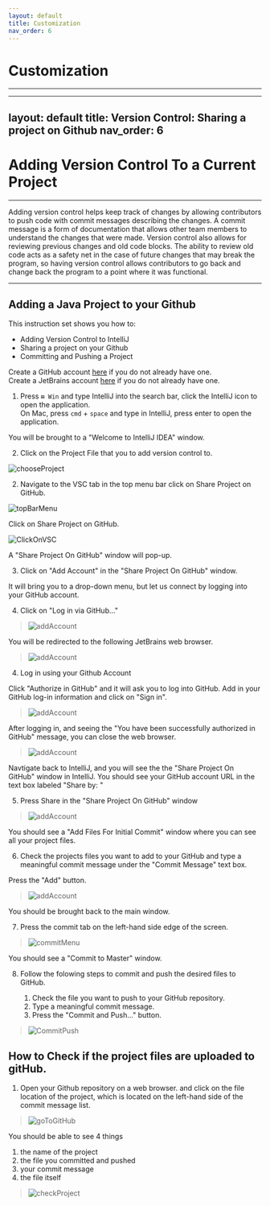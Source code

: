 ```yaml
---
layout: default
title: Customization
nav_order: 6
---
```


# Customization
<!-- {: .no_toc }
 -->
<!-- ## Table of contents
{: .no_toc .text-delta }

1. TOC
{:toc} -->

---

---
layout: default
title: Version Control: Sharing a project on Github
nav_order: 6
---

# Adding Version Control To a Current Project

<!-- {: .no_toc } -->

---
Adding version control helps keep track of changes by allowing contributors to push code with commit messages describing the changes. A commit message is a form of documentation that allows other team members to understand the changes that were made. Version control also allows for reviewing previous changes and old code blocks. The ability to review old code acts as a safety net in the case of future changes that may break the program, so having version control allows contributors to go back and change back the program to a point where it was functional. 


<!-- ## Table of contents
{: .no_toc .text-delta }

1. TOC
{:toc} -->

---
## Adding a Java Project to your Github 
This instruction set shows you how to:
- Adding Version Control to IntelliJ
- Sharing a project on your Github
- Committing and Pushing a Project 

Create a GitHub account [here](https://github.com/join) if you do not already have one.   
Create a JetBrains account [here](https://account.jetbrains.com/login) if you do not already have one.   




1. Press <code>⊞ Win</code> and type IntelliJ into the search bar, click the IntelliJ icon to open the application.  
 On Mac, press <code>cmd</code> + <code>space</code> and type in IntelliJ, press enter to open the application.


You will be brought to a "Welcome to IntelliJ IDEA" window.

2. Click on the  Project File that you to add version control to. 

![chooseProject](../assets/images/VSC-images/VSC_2.png)


2. Navigate to the VSC tab in the top menu bar click on Share Project on GitHub. 


![topBarMenu](../assets/images/VSC-images/VSC_4.png)

Click on Share Project on GitHub.  

![ClickOnVSC](../assets/images/VSC-images/VSC_5.png)

A "Share Project On GitHub" window will pop-up.

3. Click on "Add Account" in the "Share Project On GitHub" window.

It will bring you to a drop-down menu, but let us connect by logging into your GitHub account.   

4. Click on "Log in via GitHub..."

>![addAccount](../assets/images/VSC-images/VSC_7.png)


You will be redirected to the following JetBrains web browser.

>![addAccount](../assets/images/VSC-images/VSC_15.png)

4. Log in using your Github Account

Click "Authorize in GitHub" and it will ask you to log into GitHub.
Add in your GitHub log-in information and click on "Sign in".  


>![addAccount](../assets/images/VSC-images/VSC_8.png)

  
After logging in, and seeing the "You have been successfully authorized in GitHub" message, you can close the web browser. 

>![addAccount](../assets/images/VSC-images/VSC_16.png)


Navtigate back to IntelliJ, and you will see the the "Share Project On GitHub" window in IntelliJ.
You should see your GitHub account URL  in the text box labeled "Share by: "


5. Press Share in the  "Share Project On GitHub" window


>![addAccount](../assets/images/VSC-images/VSC_9.png)

You should see a "Add Files For Initial Commit" window where you can see all your project files.

  
6. Check the projects files you want to add to your GitHub and type a meaningful commit message under the "Commit Message" text box.
  
  Press the "Add" button. 
  
>![addAccount](../assets/images/VSC-images/VSC_10.png)

  You should be brought back to the main window.
  
7. Press the commit tab on the left-hand side edge of the screen.
  
>![commitMenu](../assets/images/VSC-images/VSC_11.png)

You should see a "Commit to Master" window.

8. Follow the folowing steps to commit and push the desired files to GitHub.
   
   1) Check the file you want to push to your GitHub repository.   
   2) Type a meaningful commit message.  
   3) Press the "Commit and Push..." button.  

>![CommitPush](../assets/images/VSC-images/VSC_12.png)


## How to Check if the project files are uploaded to gitHub.

1. Open your Github repository on a web browser. and click on the file location of the project, which is located on the left-hand side of the commit message list.

>![goToGitHub](../assets/images/VSC-images/VSC_13.png)


You should be able to see 4 things 
1) the name of the project  
2) the file you committed and pushed  
3) your commit message  
4) the file itself   

>![checkProject](../assets/images/VSC-images/VSC_14.png)



<!-- 
## Color schemes

{: .d-inline-block }

New
{: .label .label-green }

Just the Docs supports two color schemes: light (default), and dark.

To enable a color scheme, set the `color_scheme` parameter in your site's `_config.yml` file:

#### Example
{: .no_toc }

```yaml
# Color scheme supports "light" (default) and "dark"
color_scheme: dark
```

<button class="btn js-toggle-dark-mode">Preview dark color scheme</button>

<script>
const toggleDarkMode = document.querySelector('.js-toggle-dark-mode');

jtd.addEvent(toggleDarkMode, 'click', function(){
  if (jtd.getTheme() === 'dark') {
    jtd.setTheme('light');
    toggleDarkMode.textContent = 'Preview dark color scheme';
  } else {
    jtd.setTheme('dark');
    toggleDarkMode.textContent = 'Return to the light side';
  }
});
</script>

## Custom schemes

### Define a custom scheme

You can add custom schemes.
If you want to add a scheme named `foo` (can be any name) just add a file `_sass/color_schemes/foo.scss` (replace `foo` by your scheme name)
where you override theme variables to change colors, fonts, spacing, etc.

Available variables are listed in the [\_variables.scss](https://github.com/just-the-docs/just-the-docs/tree/main/_sass/support/_variables.scss) file.

For example, to change the link color from the purple default to blue, include the following inside your scheme file:

#### Example
{: .no_toc }

```scss
$link-color: $blue-000;
```

_Note:_ Editing the variables directly in `_sass/support/variables.scss` is not recommended and can cause other dependencies to fail.
Please use scheme files.

### Use a custom scheme

To use the custom color scheme, only set the `color_scheme` parameter in your site's `_config.yml` file:

```yaml
color_scheme: foo
```

### Switchable custom scheme

If you want to be able to change the scheme dynamically, for example via javascript, just add a file `assets/css/just-the-docs-foo.scss` (replace `foo` by your scheme name)
with the following content:

{% raw %}
    ---
    ---
    {% include css/just-the-docs.scss.liquid color_scheme="foo" %}
{% endraw %}

This allows you to switch the scheme via the following javascript.

```js
jtd.setTheme("foo")
```

## Override and completely custom styles

For styles that aren't defined as variables, you may want to modify specific CSS classes.
Additionally, you may want to add completely custom CSS specific to your content.
To do this, put your styles in the file `_sass/custom/custom.scss`.
This will allow for all overrides to be kept in a single file, and for any upstream changes to still be applied.

For example, if you'd like to add your own styles for printing a page, you could add the following styles.

#### Example
{: .no_toc } -->
